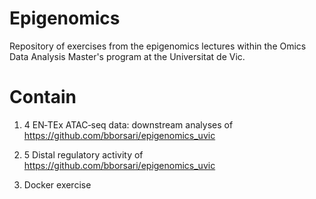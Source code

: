 # **Epigenomics**
Repository of exercises from the epigenomics lectures within the Omics Data Analysis Master's program at the Universitat de Vic.

# **Contain**

1) 4 EN‐TEx ATAC‐seq data: downstream analyses of https://github.com/bborsari/epigenomics_uvic

2) 5 Distal regulatory activity of https://github.com/bborsari/epigenomics_uvic

3) Docker exercise
